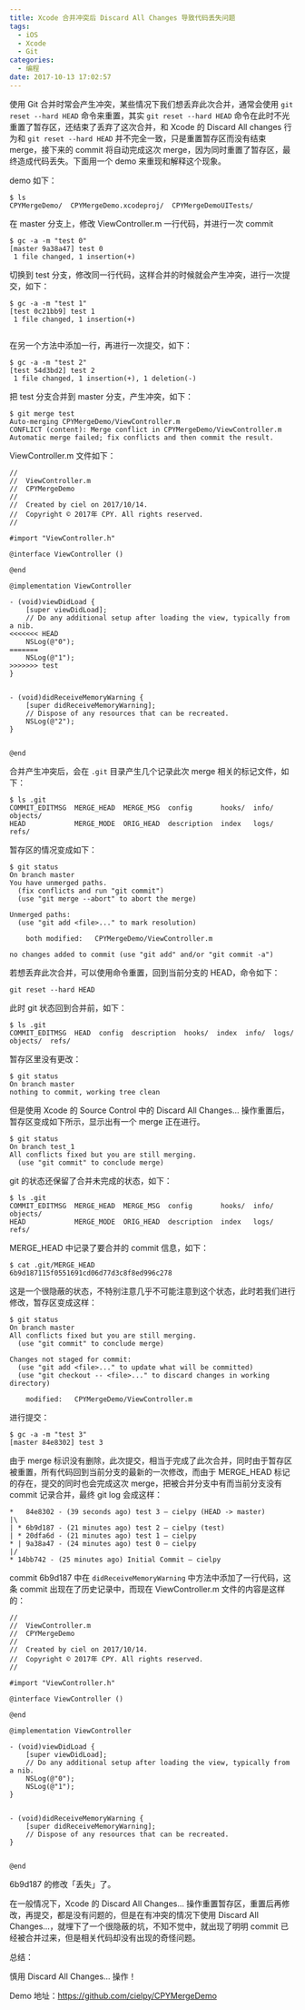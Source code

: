 ```yaml
---
title: Xcode 合并冲突后 Discard All Changes 导致代码丢失问题
tags:
  - iOS
  - Xcode
  - Git
categories:
  - 编程
date: 2017-10-13 17:02:57
---
```


使用 Git 合并时常会产生冲突，某些情况下我们想丢弃此次合并，通常会使用 `git reset --hard HEAD` 命令来重置，其实 `git reset --hard HEAD` 命令在此时不光重置了暂存区，还结束了丢弃了这次合并，和 Xcode 的 Discard All changes 行为和 `git reset --hard HEAD` 并不完全一致，只是重置暂存区而没有结束 merge，接下来的 commit 将自动完成这次 merge，因为同时重置了暂存区，最终造成代码丢失。下面用一个 demo 来重现和解释这个现象。

<!-- more -->

demo 如下：


```
$ ls
CPYMergeDemo/  CPYMergeDemo.xcodeproj/  CPYMergeDemoUITests/
```

在 master 分支上，修改 ViewController.m 一行代码，并进行一次 commit

```
$ gc -a -m "test 0"
[master 9a38a47] test 0
 1 file changed, 1 insertion(+)
```

切换到 test 分支，修改同一行代码，这样合并的时候就会产生冲突，进行一次提交，如下：

```
$ gc -a -m "test 1"
[test 0c21bb9] test 1
 1 file changed, 1 insertion(+)
 
```

在另一个方法中添加一行，再进行一次提交，如下：

```
$ gc -a -m "test 2"
[test 54d3bd2] test 2
 1 file changed, 1 insertion(+), 1 deletion(-)
```

把 test 分支合并到 master 分支，产生冲突，如下：

```
$ git merge test
Auto-merging CPYMergeDemo/ViewController.m
CONFLICT (content): Merge conflict in CPYMergeDemo/ViewController.m
Automatic merge failed; fix conflicts and then commit the result.
```

ViewController.m 文件如下：

```
//
//  ViewController.m
//  CPYMergeDemo
//
//  Created by ciel on 2017/10/14.
//  Copyright © 2017年 CPY. All rights reserved.
//

#import "ViewController.h"

@interface ViewController ()

@end

@implementation ViewController

- (void)viewDidLoad {
    [super viewDidLoad];
    // Do any additional setup after loading the view, typically from a nib.
<<<<<<< HEAD
    NSLog(@"0");
=======
    NSLog(@"1");
>>>>>>> test
}


- (void)didReceiveMemoryWarning {
    [super didReceiveMemoryWarning];
    // Dispose of any resources that can be recreated.
    NSLog(@"2");
}


@end
```

合并产生冲突后，会在 `.git` 目录产生几个记录此次 merge 相关的标记文件，如下：

```
$ ls .git
COMMIT_EDITMSG  MERGE_HEAD  MERGE_MSG  config       hooks/  info/  objects/
HEAD            MERGE_MODE  ORIG_HEAD  description  index   logs/  refs/
```

暂存区的情况变成如下：

```
$ git status
On branch master
You have unmerged paths.
  (fix conflicts and run "git commit")
  (use "git merge --abort" to abort the merge)

Unmerged paths:
  (use "git add <file>..." to mark resolution)

	both modified:   CPYMergeDemo/ViewController.m

no changes added to commit (use "git add" and/or "git commit -a")
```

若想丢弃此次合并，可以使用命令重置，回到当前分支的 HEAD，命令如下：


```
git reset --hard HEAD
```

此时 git 状态回到合并前，如下：

```
$ ls .git
COMMIT_EDITMSG  HEAD  config  description  hooks/  index  info/  logs/  objects/  refs/
```

暂存区里没有更改：

```
$ git status
On branch master
nothing to commit, working tree clean
```

但是使用 Xcode 的 Source Control 中的 Discard All Changes... 操作重置后，暂存区变成如下所示，显示出有一个 merge 正在进行。

```
$ git status
On branch test_1
All conflicts fixed but you are still merging.
  (use "git commit" to conclude merge)
```

git 的状态还保留了合并未完成的状态，如下：

```
$ ls .git
COMMIT_EDITMSG  MERGE_HEAD  MERGE_MSG  config       hooks/  info/  objects/
HEAD            MERGE_MODE  ORIG_HEAD  description  index   logs/  refs/
```

MERGE_HEAD 中记录了要合并的 commit 信息，如下：

```
$ cat .git/MERGE_HEAD
6b9d187115f0551691cd06d77d3c8f8ed996c278
```

这是一个很隐蔽的状态，不特别注意几乎不可能注意到这个状态，此时若我们进行修改，暂存区变成这样：

```
$ git status
On branch master
All conflicts fixed but you are still merging.
  (use "git commit" to conclude merge)

Changes not staged for commit:
  (use "git add <file>..." to update what will be committed)
  (use "git checkout -- <file>..." to discard changes in working directory)

	modified:   CPYMergeDemo/ViewController.m
```

进行提交：

```
$ gc -a -m "test 3"
[master 84e8302] test 3
```

由于 merge 标识没有删除，此次提交，相当于完成了此次合并，同时由于暂存区被重置，所有代码回到当前分支的最新的一次修改，而由于 MERGE_HEAD 标记的存在，提交的同时也会完成这次 merge，把被合并分支中有而当前分支没有 commit 记录合并，最终 git log 会成这样：

```
*   84e8302 - (39 seconds ago) test 3 — cielpy (HEAD -> master)
|\
| * 6b9d187 - (21 minutes ago) test 2 — cielpy (test)
| * 20dfa6d - (21 minutes ago) test 1 — cielpy
* | 9a38a47 - (24 minutes ago) test 0 — cielpy
|/
* 14bb742 - (25 minutes ago) Initial Commit — cielpy
```

commit 6b9d187 中在 `didReceiveMemoryWarning` 中方法中添加了一行代码，这条 commit 出现在了历史记录中，而现在 ViewController.m 文件的内容是这样的：

```
//
//  ViewController.m
//  CPYMergeDemo
//
//  Created by ciel on 2017/10/14.
//  Copyright © 2017年 CPY. All rights reserved.
//

#import "ViewController.h"

@interface ViewController ()

@end

@implementation ViewController

- (void)viewDidLoad {
    [super viewDidLoad];
    // Do any additional setup after loading the view, typically from a nib.
    NSLog(@"0");
    NSLog(@"1");
}


- (void)didReceiveMemoryWarning {
    [super didReceiveMemoryWarning];
    // Dispose of any resources that can be recreated.
}


@end
```

6b9d187 的修改「丢失」了。

在一般情况下，Xcode 的 Discard All Changes... 操作重置暂存区，重置后再修改，再提交，都是没有问题的，但是在有冲突的情况下使用 Discard All Changes...，就埋下了一个很隐蔽的坑，不知不觉中，就出现了明明 commit 已经被合并过来，但是相关代码却没有出现的奇怪问题。

总结：

慎用 Discard All Changes... 操作！


Demo 地址：https://github.com/cielpy/CPYMergeDemo

